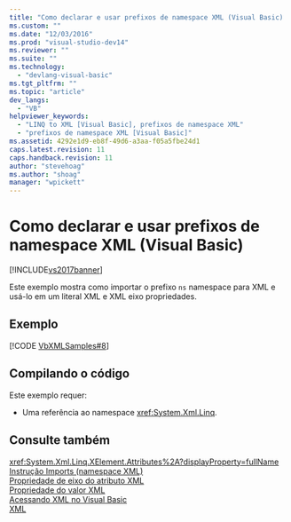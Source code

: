 ```yaml
---
title: "Como declarar e usar prefixos de namespace XML (Visual Basic) | Microsoft Docs"
ms.custom: ""
ms.date: "12/03/2016"
ms.prod: "visual-studio-dev14"
ms.reviewer: ""
ms.suite: ""
ms.technology: 
  - "devlang-visual-basic"
ms.tgt_pltfrm: ""
ms.topic: "article"
dev_langs: 
  - "VB"
helpviewer_keywords: 
  - "LINQ to XML [Visual Basic], prefixos de namespace XML"
  - "prefixos de namespace XML [Visual Basic]"
ms.assetid: 4292e1d9-eb8f-49d6-a3aa-f05a5fbe24d1
caps.latest.revision: 11
caps.handback.revision: 11
author: "stevehoag"
ms.author: "shoag"
manager: "wpickett"
---
```

# Como declarar e usar prefixos de namespace XML (Visual Basic)
[!INCLUDE[vs2017banner](../../../../csharp/includes/vs2017banner.md)]

Este exemplo mostra como importar o prefixo `ns` namespace para XML e usá\-lo em um literal XML e XML eixo propriedades.  
  
## Exemplo  
 [!CODE [VbXMLSamples#8](../CodeSnippet/VS_Snippets_VBCSharp/VbXMLSamples#8)]  
  
## Compilando o código  
 Este exemplo requer:  
  
-   Uma referência ao namespace <xref:System.Xml.Linq>.  
  
## Consulte também  
 <xref:System.Xml.Linq.XElement.Attributes%2A?displayProperty=fullName>   
 [Instrução Imports \(namespace XML\)](../../../../visual-basic/language-reference/statements/imports-statement-xml-namespace.md)   
 [Propriedade de eixo do atributo XML](../../../../visual-basic/language-reference/xml-axis/xml-attribute-axis-property.md)   
 [Propriedade do valor XML](../../../../visual-basic/language-reference/xml-axis/xml-value-property.md)   
 [Acessando XML no Visual Basic](../../../../visual-basic/programming-guide/language-features/xml/accessing-xml.md)   
 [XML](../../../../visual-basic/programming-guide/language-features/xml/index.md)
